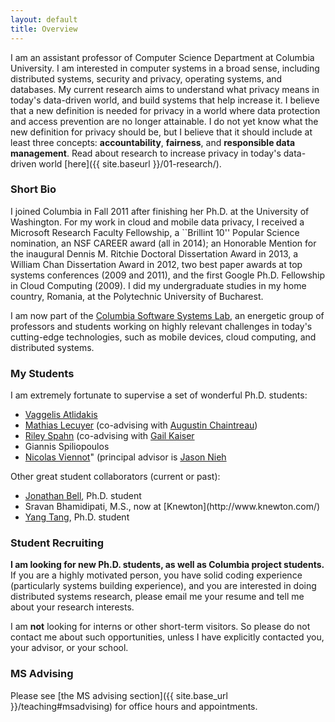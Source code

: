 ```yaml
---
layout: default
title: Overview
---
```



I am an assistant professor of Computer Science Department at Columbia University. I am interested in computer systems in a broad sense, including distributed systems, security and privacy, operating systems, and databases. My current research aims to understand what privacy means in today's data-driven world, and build systems that help increase it.  I believe that a new definition is needed for privacy in a world where data protection and access prevention are no longer attainable.  I do not yet know what the new definition for privacy should be, but I believe that it should include at least three concepts: **accountability**, **fairness**, and **responsible data management**.  Read about research to increase privacy in today's data-driven world [here]({{ site.baseurl }}/01-research/).

### Short Bio

I joined Columbia in Fall 2011 after finishing her Ph.D. at the University of Washington.  For my work in cloud and mobile data privacy, I received a Microsoft Research Faculty Fellowship, a ``Brillint 10'' Popular Science nomination, an NSF CAREER award (all in 2014); an Honorable Mention for the inaugural Dennis M. Ritchie Doctoral Dissertation Award in 2013, a William Chan Dissertation Award in 2012, two best paper awards at top systems conferences (2009 and 2011), and the first Google Ph.D. Fellowship in Cloud Computing (2009).  I did my undergraduate studies in my home country, Romania, at the Polytechnic University of Bucharest.

I am now part of the [Columbia Software Systems Lab](http://systems.cs.columbia.edu/), an energetic group of professors and students working on highly relevant challenges in today's cutting-edge technologies, such as mobile devices, cloud computing, and distributed systems.

### My Students

I am extremely fortunate to supervise a set of wonderful Ph.D. students:

* [Vaggelis Atlidakis](http://www.cs.columbia.edu/~vatlidak/)
* [Mathias Lecuyer](http://www.cs.columbia.edu/~mathias/) (co-advising with [Augustin Chaintreau](http://www.cs.columbia.edu/~augustin/))
* [Riley Spahn](http://www.cs.columbia.edu/~riley/) (co-advising with [Gail Kaiser](http://www.cs.columbia.edu/~kaiser/)
* Giannis Spiliopoulos
* [Nicolas Viennot](https://github.com/nviennot)" (principal advisor is [Jason Nieh](http://www.cs.columbia.edu/~nieh/)

Other great student collaborators (current or past):
<ul>
    <li><a href="http://jonbell.net">Jonathan Bell</a>, Ph.D. student</li>
    <li>Sravan Bhamidipati, M.S., now at [Knewton](http://www.knewton.com/)</li>
    <li><a href="http://www.cs.columbia.edu/~ty/">Yang Tang</a>, Ph.D. student</li>
</ul>


### Student Recruiting

**I am looking for new Ph.D. students, as well as Columbia project students.**
If you are a highly motivated person, you have solid coding experience
(particularly systems building experience), and you are interested in
doing distributed systems research, please email me your resume and
tell me about your research interests.

I am **not** looking for interns or other short-term visitors.
So please do not contact me about such opportunities, unless I have
explicitly contacted you, your advisor, or your school.


### MS Advising

Please see [the MS advising section]({{ site.base_url }}/teaching#msadvising) for office hours
and appointments.



